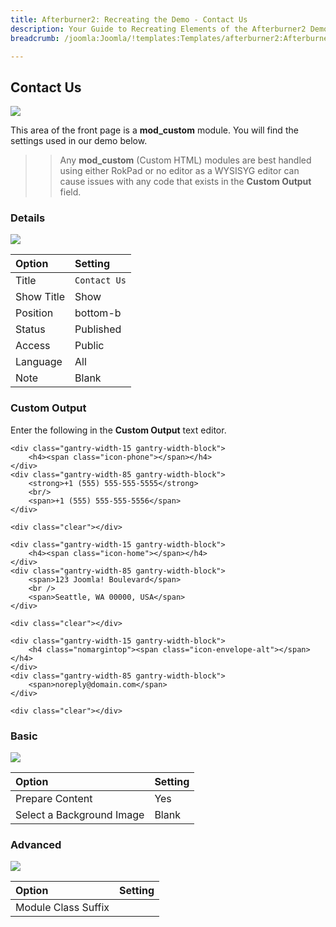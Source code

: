 ```yaml
---
title: Afterburner2: Recreating the Demo - Contact Us
description: Your Guide to Recreating Elements of the Afterburner2 Demo for Joomla
breadcrumb: /joomla:Joomla/!templates:Templates/afterburner2:Afterburner2

---
```


Contact Us
-----

![][demo]

This area of the front page is a **mod_custom** module. You will find the settings used in our demo below.

>> Any **mod_custom** (Custom HTML) modules are best handled using either RokPad or no editor as a WYSISYG editor can cause issues with any code that exists in the **Custom Output** field.

### Details

![][demo2]

| Option     | Setting             |  
| :--------- | :------------------ |  
| Title      | `Contact Us`        |  
| Show Title | Show                |  
| Position   | bottom-b            |  
| Status     | Published           |  
| Access     | Public              |  
| Language   | All                 |  
| Note       | Blank               |  

### Custom Output

Enter the following in the **Custom Output** text editor.

~~~
<div class="gantry-width-15 gantry-width-block">
	<h4><span class="icon-phone"></span></h4>	
</div>
<div class="gantry-width-85 gantry-width-block">
	<strong>+1 (555) 555-555-5555</strong>
	<br/>
	<span>+1 (555) 555-555-5556</span>
</div>

<div class="clear"></div>

<div class="gantry-width-15 gantry-width-block">
	<h4><span class="icon-home"></span></h4>	
</div>
<div class="gantry-width-85 gantry-width-block">
	<span>123 Joomla! Boulevard</span>
	<br />
	<span>Seattle, WA 00000, USA</span> 
</div>

<div class="clear"></div>

<div class="gantry-width-15 gantry-width-block">
	<h4 class="nomargintop"><span class="icon-envelope-alt"></span></h4>	
</div>
<div class="gantry-width-85 gantry-width-block">
	<span>noreply@domain.com</span>
</div>

<div class="clear"></div>

~~~

### Basic

![][demo3]

| Option                    | Setting |  
| :------------------------ | :------ |  
| Prepare Content           | Yes     |  
| Select a Background Image | Blank   |

### Advanced

![][demo4]

| Option              | Setting |  
| :------------------ | :------ |  
| Module Class Suffix |         |  

[demo]: assets/demo_7.jpeg
[demo2]: assets/contact_1.jpeg
[demo3]: assets/contact_2.jpeg
[demo4]: assets/contact_3.jpeg